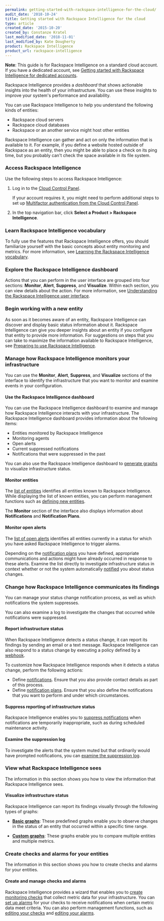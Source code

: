```yaml
---
permalink: getting-started-with-rackspace-intelligence-for-the-cloud/
audit_date: '2018-10-24'
title: Getting started with Rackspace Intelligence for the cloud
type: article
created_date: '2015-10-20'
created_by: Constanze Kratel
last_modified_date: '2018-11-01'
last_modified_by: Kate Dougherty
product: Rackspace Intelligence
product_url: rackspace-intelligence
---
```


**Note**: This guide is for Rackspace Intelligence on a standard cloud
account. If you have a dedicated account, see
[Getting started with Rackspace Intelligence for dedicated
accounts](/support/how-to/getting-started-with-rackspace-intelligence-for-dedicated-accounts).

Rackspace Intelligence provides a *dashboard* that shows actionable insights
into the health of your infrastructure. You can use these insights to improve
your system's performance and availability.

You can use Rackspace Intelligence to help you understand the following
kinds of entities:

-   Rackspace cloud servers
-   Rackspace cloud databases
-   Rackspace or an another service might host other entities

Rackspace Intelligence can gather and act on only the information that is
available to it. For example, if you define a website hosted outside of
Rackspace as an entity, then you might be able to place a check on its ping
time, but you probably can't check the space available in its file system.

### Access Rackspace Intelligence

Use the following steps to access Rackspace Intelligence:

1. Log in to the [Cloud Control Panel](https://login.rackspace.com).

   If your account requires it, you might need to perform
   additional steps to set up [Multifactor authentication from the Cloud Control
   Panel](/support/how-to/multifactor-authentication-from-the-cloud-control-panel).

2. In the top navigation bar, click **Select a Product > Rackspace
   Intelligence**.

### Learn Rackspace Intelligence vocabulary

To fully use the features that Rackspace Intelligence offers, you
should familiarize yourself with the basic concepts about entity
monitoring and metrics. For more information, see [Learning the Rackspace
Intelligence
vocabulary](/support/how-to/learning-the-rackspace-intelligence-vocabulary).

### Explore the Rackspace Intelligence dashboard

Actions that you can perform in the user interface are grouped into four
sections: **Monitor**, **Alert**, **Suppress**, and **Visualize**. Within
each section, you can view details about the action. For more information, see
[Understanding the Rackspace Intelligence user
interface](/support/how-to/understanding-the-rackspace-intelligence-dashboard-user-interface).

### Begin working with a new entity

As soon as it becomes aware of an entity, Rackspace Intelligence can
discover and display basic status information about it. Rackspace
Intelligence can give you deeper insights about an entity if you
configure that entity to provide more information. For
suggestions on steps that you can take to maximize the information
available to Rackspace Intelligence, see [Preparing to use
Rackspace
Intelligence](/support/how-to/preparing-to-use-rackspace-intelligence).

### Manage how Rackspace Intelligence monitors your infrastructure

You can use the **Monitor**, **Alert**, **Suppress**, and **Visualize**
sections of the interface to identify the infrastructure that you want to monitor
and examine events in your configuration.

#### Use the Rackspace Intelligence dashboard

You can use the Rackspace Intelligence dashboard to examine and manage
how Rackspace Intelligence interacts with your infrastructure. The
Rackspace Intelligence dashboard provides information about the
following items:

-   Entities monitored by Rackspace Intelligence
-   Monitoring agents
-   Open alerts
-   Current suppressed notifications
-   Notifications that were suppressed in the past

You can also use the Rackspace Intelligence dashboard to [generate
graphs](/support/how-to/rackspace-intelligence) to visualize infrastructure status.

#### Monitor entities

The [list of
entities](/support/how-to/monitoring-entities-with-rackspace-intelligence) identifies
all entities known to Rackspace Intelligence. While displaying the list
of known entities, you can perform management functions such
as [defining new
entities](/support/how-to/monitoring-entities-with-rackspace-intelligence#create-entities).

The **Monitor** section of the interface also displays information about
**Notifications** and **Notification Plans**.

#### Monitor open alerts

The [list of open
alerts](/support/how-to/monitoring-open-alerts-with-rackspace-intelligence) identifies
all entities currently in a status for which you have asked
Rackspace Intelligence to trigger alarms.

Depending on the [notification
plans](/support/how-to/working-with-rackspace-intelligence-notification-plans)
you have defined, appropriate communications and actions might have
already occurred in response to these alerts. Examine the list directly to
investigate infrastructure status in context whether or not the system automatically
[notified](/support/how-to/working-with-notifications-in-rackspace-intelligence)
you about status changes.

### Change how Rackspace Intelligence communicates its findings

You can manage your status change notification process, as well as which
notifications the system suppresses.

You can also examine a log to investigate the changes that occurred while
notifications were suppressed.

#### Report infrastructure status

When Rackspace Intelligence detects a status change, it can report its
findings by sending an email or a text message. Rackspace Intelligence can
also respond to a status change by executing a policy defined by a
[webhook](https://docs.rackspace.com/docs/autoscale/v1/developer-guide/#webhooks-and-capability-urls).

To customize how Rackspace Intelligence responds when it detects a
status change, perform the following actions:

- Define [notifications](/support/how-to/working-with-notifications-in-rackspace-intelligence).
  Ensure that you also provide contact details as part of this process.
- Define [notification
  plans](/support/how-to/working-with-rackspace-intelligence-notification-plans).
  Ensure that you also define the notifications that you want to perform
  and under which circumstances.

#### Suppress reporting of infrastructure status

Rackspace Intelligence enables you to [suppress
notifications](/support/how-to/work-with-notification-suppressions-in-rackspace-intelligence) when notifications are temporarily inappropriate, such as during
scheduled maintenance activity.

#### Examine the suppression log

To investigate the alerts that the system muted but that ordinarily would have
prompted notifications, you can [examine the suppression
log](/support/how-to/examining-the-log-of-alerts-suppressed-by-rackspace-intelligence).

### View what Rackspace Intelligence sees

The information in this section shows you how to view the information that
Rackspace Intelligence sees.

#### Visualize infrastructure status

Rackspace Intelligence can report its findings visually through the following
types of graphs:

-   **[Basic
    graphs](/support/how-to/viewing-basic-graphs-of-activity-in-rackspace-intelligence)**: These predefined graphs enable you to observe changes in the status of
    an entity that occurred within a specific time range.

-   **[Custom
    graphs](/support/how-to/creating-custom-graphs-of-activity-in-rackspace-intelligence)**: These graphs enable you to compare multiple entities and multiple
    metrics.

### Create checks and alarms for your entities

The information in this section shows you how to create checks and alarms for
your entities.

#### Create and manage checks and alarms

Rackspace Intelligence provides a wizard that enables you to [create
monitoring
checks](/support/how-to/working-with-checks) that
collect metric data for your infrastructure. You can [set up
alarms](/support/how-to/working-with-alarms) for
your checks to receive notifications when certain metric data meet criteria.
You can also perform management functions, such as [editing your
checks](/support/how-to/working-with-checks) and [editing your
alarms](/support/how-to/working-with-alarms).
